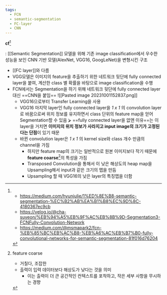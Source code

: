 ```yaml
---
tags:
  - FCN
  - semantic-segmentation
  - FC-layer
  - CNN
---
```

**cf**[^0]

: [[Semantic Segmentation]] 모델을 위해 기존 image classification에서 우수한 성능을 보인 CNN 기반 모델(AlexNet, VGG16, GoogLeNet)을 변형시킨 구조

- [[FC layer]]와 다름
- VGG모델은 이미지의 feature을 추출하기 위한 네트워크 뒷단에 fully connected layer을 붙여, 계산한 class 별 확률을 바탕으로 image classification을 수행
- FCN에서는 Segmentation을 하기 위해 네트워크 뒷단에 fully connected layer 대신 ==CNN을 붙임==
	![[Pasted image 20231001152837.png]]
	-  VGG16으로부터 Transfer Learning을 사용
	-  VGG16 마지막 layer인 fully connected layer을 _1 x 1_ 의 convolution layer로 바꿈으로써 위치 정보를 유지하면서 class 단위의 feature map을 얻어 Segmentation할 수 있음
		⮚   ==fully connected layer을 없앤 이유==는 이 layer을 거치면 **이미지의 위치 정보가 사라지고 input image의 크기가 고정된다는 단점**이 있기 때문
	- 바뀐 convolution layer은 _1 x 1_ 의 kernel size와 class 개수 만큼의 channel을 가짐
		- 하지만 feature map의 크기는 일반적으로 원본 이미지보다 작기 때문에 **feature coarse**[^1]의 특성을 가짐
		- Transposed Convolution을 통해서 이 낮은 해상도의 heap map을 Upsampling해서 input과 같은 크기의 맵을 만듬
		- Upsampling 할 때 VGG16의 낮은 layer의 특징맵을 더함








[^0]:
	- https://medium.com/hyunjulie/1%ED%8E%B8-semantic-segmentation-%EC%B2%AB%EA%B1%B8%EC%9D%8C-4180367ec9cb
	- https://velog.io/@cha-suyeon/%EB%94%A5%EB%9F%AC%EB%8B%9D-Segmentation3-FCNFully-Convolution-Network
	- https://medium.com/@msmapark2/fcn-%EB%85%BC%EB%AC%B8-%EB%A6%AC%EB%B7%B0-fully-convolutional-networks-for-semantic-segmentation-81f016d76204


[^1]: feature coarse
	- 거칠다, 조잡한
	- 출력이 입력 데이터보다 해상도가 낮다는 것을 의미
		- 이는 출력이 더 큰 공간적인 컨텍스트를 포착하고, 작은 세부 사항을 무시하는 경향
